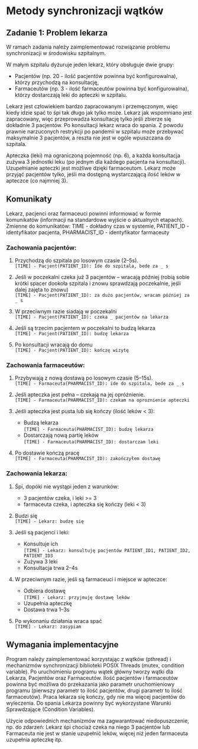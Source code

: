 # Metody synchronizacji wątków

## Zadanie 1: Problem lekarza

W ramach zadania należy zaimplementować rozwiązanie problemu synchronizacji w środowisku szpitalnym.

W małym szpitalu dyżuruje jeden lekarz, który obsługuje dwie grupy:

- Pacjentów (np. 20 - ilość pacjentów powinna być konfigurowalna), którzy przychodzą na konsultację,
- Farmaceutów (np. 3 - ilość farmaceutów powinna być konfigurowalna), którzy dostarczają leki do apteczki w szpitalu.

Lekarz jest człowiekiem bardzo zapracowanym i przemęczonym, więc kiedy idzie spać to śpi tak długo jak tylko może. Lekarz jak wspomniano jest zapracowany, więc przeprowadza konsultację tylko jeśli zbierze się dokładnie 3 pacjentów. Po konsultacji lekarz wraca do spania. Z powodu prawnie narzuconych restrykcji po pandemii w szpitalu może przebywać maksymalnie 3 pacjentów, a reszta nie jest w ogóle wpuszczana do szpitala.

Apteczka (leki) ma ograniczoną pojemność (np. 6), a każda konsultacja zużywa 3 jednostki leku (po jednym dla każdego pacjenta na konsultacji). Uzupełnianie apteczki jest możliwe dzięki farmaceutom. Lekarz może przyjąć pacjentów tylko, jeśli ma dostępną wystarczającą ilość leków w apteczce (co najmniej 3).

## Komunikaty

Lekarz, pacjenci oraz farmaceuci powinni informować w formie komunikatów (informacji na standardowe wyjście o aktualnych etapach). Zmienne do komunikatów: TIME - dokładny czas w systemie, PATIENT_ID - identyfikator pacjenta, PHARMACIST_ID - identyfikator farmaceuty

### Zachowania pacjentów:

1. Przychodzą do szpitala po losowym czasie (2–5s).  
   `[TIME] - Pacjent(PATIENT_ID): Ide do szpitala, bede za _ s`

2. Jeśli w poczekalni czeka już 3 pacjentów – wracają później (robią sobie krótki spacer dookoła szpitala i znowu sprawdzają poczekalnie, jeśli dalej zajęta to znowu)  
   `[TIME] - Pacjent(PATIENT_ID): za dużo pacjentów, wracam później za _ s`

3. W przeciwnym razie siadają w poczekalni  
   `[TIME] - Pacjent(PATIENT_ID): czeka _ pacjentów na lekarza`

4. Jeśli są trzecim pacjentem w poczekalni to budzą lekarza  
   `[TIME] - Pacjent(PATIENT_ID): budzę lekarza`

5. Po konsultacji wracają do domu  
   `[TIME] - Pacjent(PATIENT_ID): kończę wizytę`

### Zachowania farmaceutów:

1. Przybywają z nową dostawą po losowym czasie (5–15s).  
   `[TIME] - Farmaceuta(PHARMACIST_ID): ide do szpitala, bede za _ s`

2. Jeśli apteczka jest pełna – czekają na jej opróżnienie.  
   `[TIME] - Farmaceuta(PHARMACIST_ID): czekam na oproznienie apteczki`

3. Jeśli apteczka jest pusta lub się kończy (ilość leków < 3):
   - Budzą lekarza  
     `[TIME] - Farmaceuta(PHARMACIST_ID): budzę lekarza`
   - Dostarczają nową partię leków  
     `[TIME] - Farmaceuta(PHARMACIST_ID): dostarczam leki`

4. Po dostawie kończą pracę  
   `[TIME] - Farmaceuta(PHARMACIST_ID): zakończyłem dostawę`

### Zachowania lekarza:

1. Śpi, dopóki nie wystąpi jeden z warunków:
   - 3 pacjentów czeka, i leki >= 3
   - farmaceuta czeka, i apteczka się kończy (leki < 3)

2. Budzi się  
   `[TIME] - Lekarz: budzę się`

3. Jeśli są pacjenci i leki:
   - Konsultuje ich  
     `[TIME] - Lekarz: konsultuję pacjentów PATIENT_ID1, PATIENT_ID2, PATIENT_ID3`
   - Zużywa 3 leki
   - Konsultacja trwa 2–4s

4. W przeciwnym razie, jeśli są farmaceuci i miejsce w apteczce:
   - Odbiera dostawę  
     `[TIME] - Lekarz: przyjmuję dostawę leków`
   - Uzupełnia apteczkę
   - Dostawa trwa 1–3s

5. Po wykonaniu działania wraca spać  
   `[TIME] - Lekarz: zasypiam`

## Wymagania implementacyjne

Program należy zaimplementować korzystając z wątków (pthread) i mechanizmów synchronizacji biblioteki POSIX Threads (mutex, condition variable). Po uruchomieniu programu wątek główny tworzy wątki dla Lekarza, Pacjentów oraz Farmaceutów. Ilość pacjentów i farmaceutów powinna być możliwa do przekazania jako parametr uruchomieniowy programu (pierwszy parametr to ilość pacjentów, drugi parametr to ilość farmaceutów). Praca lekarza się kończy, gdy nie ma więcej pacjentów do wyleczenia. Do spania Lekarza powinny być wykorzystane Warunki Sprawdzające (Condition Variables). 

Użycie odpowiednich mechanizmów ma zagwarantować niedopuszczenie, np. do zdarzeń: Lekarz śpi chociaż czeka na niego 3 pacjentów lub Farmaceuta nie jest w stanie uzupełnić leków, więcej niż jeden farmaceuta uzupełnia apteczkę itp.
